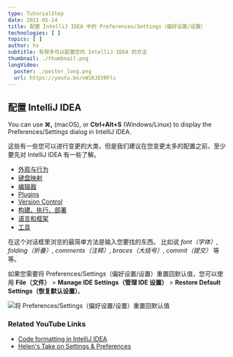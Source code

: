 ```yaml
---
type: TutorialStep
date: 2021-05-14
title: 配置 IntelliJ IDEA 中的 Preferences/Settings（偏好设置/设置）
technologies: [ ]
topics: [ ]
author: hs
subtitle: 有很多可以配置您的 IntelliJ IDEA 的方法
thumbnail: ./thumbnail.png
longVideo:
  poster: ./poster_long.png
  url: https://youtu.be/xWiKJEVRFlc
---
```


## 配置 IntelliJ IDEA
You can use **⌘,** (macOS), or **Ctrl+Alt+S** (Windows/Linux) to display the Preferences/Settings dialog in IntelliJ IDEA.

这些有一些您可以进行变更的大类，但是我们建议在您变更太多的配置之前，至少要先对 IntelliJ IDEA 有一些了解。
- [外观与行为](https://www.jetbrains.com/help/idea/appearance-and-behavior.html)
- [键盘映射](https://www.jetbrains.com/help/idea/settings-keymap.html)
- [编辑器](https://www.jetbrains.com/help/idea/settings-editor.html)
- [Plugins](https://www.jetbrains.com/help/idea/plugins-settings.html)
- [Version Control](https://www.jetbrains.com/help/idea/settings-version-control.html)
- [构建、执行、部署](https://www.jetbrains.com/help/idea/settings-build-execution-deployment.html)
- [语言和框架](https://www.jetbrains.com/help/idea/settings-languages-and-frameworks.html)
- [工具](https://www.jetbrains.com/help/idea/settings-tools.html)

在这个对话框里浏览的最简单方法是输入您要找的东西。 比如说 _font（字体）_, _folding（折叠）_, _comments（注释）_, _braces（大括号）_, _commit（提交）_ 等等。

如果您需要将 Preferences/Settings（偏好设置/设置）重置回默认值，您可以使用 **File（文件）** > **Manage IDE Settings（管理 IDE 设置）** > **Restore Default Settings（恢复默认设置）**。

![将 Preferences/Settings（偏好设置/设置）重置回默认值](reset-preferences-settings.png)

### Related YouTube Links
- [Code formatting in IntelliJ IDEA](https://www.youtube.com/watch?v=vjVWjocENLg)
- [Helen's Take on Settings & Preferences](https://www.youtube.com/watch?v=u-iA1yjS6GY)